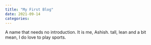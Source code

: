 ```yaml
---
title: "My First Blog"
date: 2021-09-14
categories:
---
```


A name that needs no introduction. It is me, Ashish. tall, lean and a bit mean, I do love to play sports. 
